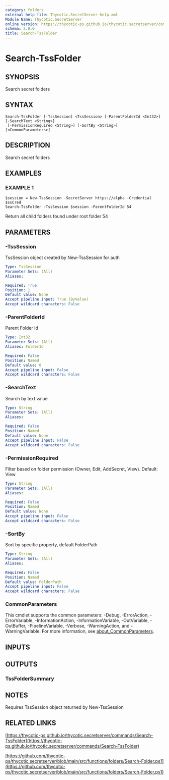 ```yaml
---
category: folders
external help file: Thycotic.SecretServer-help.xml
Module Name: Thycotic.SecretServer
online version: https://thycotic-ps.github.io/thycotic.secretserver/commands/Search-TssFolder
schema: 2.0.0
title: Search-TssFolder
---
```


# Search-TssFolder

## SYNOPSIS
Search secret folders

## SYNTAX

```
Search-TssFolder [-TssSession] <TssSession> [-ParentFolderId <Int32>] [-SearchText <String>]
 [-PermissionRequired <String>] [-SortBy <String>] [<CommonParameters>]
```

## DESCRIPTION
Search secret folders

## EXAMPLES

### EXAMPLE 1
```
$session = New-TssSession -SecretServer https://alpha -Credential $ssCred
Search-TssFolder -TssSession $session -ParentFolderId 54
```

Return all child folders found under root folder 54

## PARAMETERS

### -TssSession
TssSession object created by New-TssSession for auth

```yaml
Type: TssSession
Parameter Sets: (All)
Aliases:

Required: True
Position: 1
Default value: None
Accept pipeline input: True (ByValue)
Accept wildcard characters: False
```

### -ParentFolderId
Parent Folder Id

```yaml
Type: Int32
Parameter Sets: (All)
Aliases: FolderId

Required: False
Position: Named
Default value: 0
Accept pipeline input: False
Accept wildcard characters: False
```

### -SearchText
Search by text value

```yaml
Type: String
Parameter Sets: (All)
Aliases:

Required: False
Position: Named
Default value: None
Accept pipeline input: False
Accept wildcard characters: False
```

### -PermissionRequired
Filter based on folder permission (Owner, Edit, AddSecret, View).
Default: View

```yaml
Type: String
Parameter Sets: (All)
Aliases:

Required: False
Position: Named
Default value: None
Accept pipeline input: False
Accept wildcard characters: False
```

### -SortBy
Sort by specific property, default FolderPath

```yaml
Type: String
Parameter Sets: (All)
Aliases:

Required: False
Position: Named
Default value: FolderPath
Accept pipeline input: False
Accept wildcard characters: False
```

### CommonParameters
This cmdlet supports the common parameters: -Debug, -ErrorAction, -ErrorVariable, -InformationAction, -InformationVariable, -OutVariable, -OutBuffer, -PipelineVariable, -Verbose, -WarningAction, and -WarningVariable. For more information, see [about_CommonParameters](http://go.microsoft.com/fwlink/?LinkID=113216).

## INPUTS

## OUTPUTS

### TssFolderSummary
## NOTES
Requires TssSession object returned by New-TssSession

## RELATED LINKS

[https://thycotic-ps.github.io/thycotic.secretserver/commands/Search-TssFolder](https://thycotic-ps.github.io/thycotic.secretserver/commands/Search-TssFolder)

[https://github.com/thycotic-ps/thycotic.secretserver/blob/main/src/functions/folders/Search-Folder.ps1](https://github.com/thycotic-ps/thycotic.secretserver/blob/main/src/functions/folders/Search-Folder.ps1)

